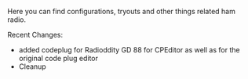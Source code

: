 
Here you can find configurations, tryouts and other things related ham radio.

Recent Changes:
* added codeplug for Radioddity GD 88 for CPEditor as well as for the original code plug editor
* Cleanup 

